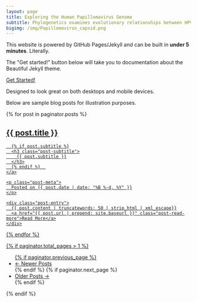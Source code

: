 ```yaml
---
layout: page
title: Exploring the Human Papillomavirus Genome
subtitle: Phylogenetics examines evolutionary relationships between HPV oncogenes
bigimg: /img/Papillomavirus_capsid.png
---
```


<div class="main-explain-area jumbotron">
  <p>This website is powered by GitHub Pages/Jekyll and can be built in <strong>under 5 minutes</strong>. Literally.</p>
  <p>The "Get started!" button below will take you to documentation about the Beautiful Jekyll theme.</p>
  <div class="get-started-wrap">
    <a class="btn btn-success btn-lg get-started-btn" href="https://github.com/daattali/beautiful-jekyll#readme">Get Started!</a>
  </div>
  <p>Designed to look great on both desktops and mobile devices.</p>
  <p>Below are sample blog posts for illustration purposes.</p>
</div>

<div class="posts-list">
  {% for post in paginator.posts %}
  <article class="post-preview">
    <a href="{{ post.url | prepend: site.baseurl }}">
	  <h2 class="post-title">{{ post.title }}</h2>
	
	  {% if post.subtitle %}
	  <h3 class="post-subtitle">
	    {{ post.subtitle }}
	  </h3>
	  {% endif %}  
    </a>

    <p class="post-meta">
      Posted on {{ post.date | date: "%B %-d, %Y" }}
    </p>
  
    <div class="post-entry">
      {{ post.content | truncatewords: 50 | strip_html | xml_escape}}
	  <a href="{{ post.url | prepend: site.baseurl }}" class="post-read-more">Read More</a>
    </div>
  
   </article>
  {% endfor %}
</div>

{% if paginator.total_pages > 1 %}
<ul class="pager main-pager">
  {% if paginator.previous_page %}
  <li class="previous">
    <a href="{{ paginator.previous_page_path | prepend: site.baseurl | replace: '//', '/' }}">&larr; Newer Posts</a>
  </li>
  {% endif %}
  {% if paginator.next_page %}
  <li class="next">
    <a href="{{ paginator.next_page_path | prepend: site.baseurl | replace: '//', '/' }}">Older Posts &rarr;</a>
  </li>
  {% endif %}
</ul>
{% endif %}

